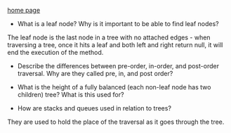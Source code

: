 [home page](https://henok-6411.github.io/reading-notes)

- What is a leaf node? Why is it important to be able to find leaf nodes?

The leaf node is the last node in a tree with no attached edges - when traversing a tree, once it hits a leaf and both left and right return null, it will end the execution of the method.

- Describe the differences between pre-order, in-order, and post-order traversal. Why are they called pre, in, and post order?

- What is the height of a fully balanced (each non-leaf node has two children) tree? What is this used for?

- How are stacks and queues used in relation to trees?

They are used to hold the place of the traversal as it goes through the tree.

